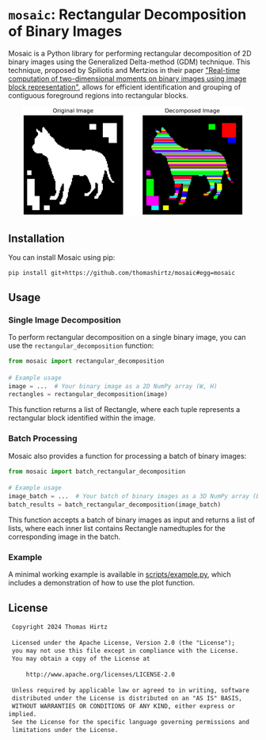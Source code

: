 # `mosaic`: Rectangular Decomposition of Binary Images

Mosaic is a Python library for performing rectangular decomposition of 2D binary images using the Generalized Delta-method (GDM) technique. This technique, proposed by Spiliotis and Mertzios in their paper ["Real-time computation of two-dimensional moments on binary images using image block representation"](https://ieeexplore.ieee.org/document/725368), allows for efficient identification and grouping of contiguous foreground regions into rectangular blocks.

<div align="center">
  <img width="450" alt="Example from the 99-Shape Database of the LEMS at Brown University" src="./scripts/output.png">
</div>

## Installation

You can install Mosaic using pip:

```
pip install git+https://github.com/thomashirtz/mosaic#egg=mosaic
```

## Usage

### Single Image Decomposition

To perform rectangular decomposition on a single binary image, you can use the `rectangular_decomposition` function:

```python
from mosaic import rectangular_decomposition

# Example usage
image = ...  # Your binary image as a 2D NumPy array (W, H)
rectangles = rectangular_decomposition(image)
```

This function returns a list of Rectangle, where each tuple represents a rectangular block identified within the image.

### Batch Processing

Mosaic also provides a function for processing a batch of binary images:

```python
from mosaic import batch_rectangular_decomposition

# Example usage
image_batch = ...  # Your batch of binary images as a 3D NumPy array (B, W, H)
batch_results = batch_rectangular_decomposition(image_batch)
```

This function accepts a batch of binary images as input and returns a list of lists, where each inner list contains Rectangle namedtuples for the corresponding image in the batch.

### Example

A minimal working example is available in [scripts/example.py](scripts/example.py), which includes a demonstration of how to use the plot function.

## License

     Copyright 2024 Thomas Hirtz

     Licensed under the Apache License, Version 2.0 (the "License");
     you may not use this file except in compliance with the License.
     You may obtain a copy of the License at

         http://www.apache.org/licenses/LICENSE-2.0

     Unless required by applicable law or agreed to in writing, software
     distributed under the License is distributed on an "AS IS" BASIS,
     WITHOUT WARRANTIES OR CONDITIONS OF ANY KIND, either express or implied.
     See the License for the specific language governing permissions and
     limitations under the License.

